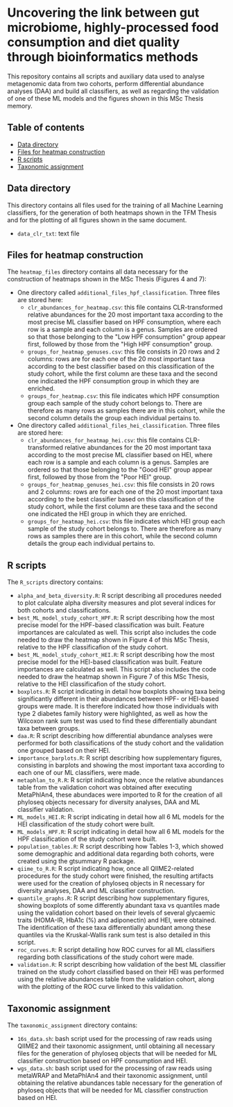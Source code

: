 # Uncovering the link between gut microbiome, highly-processed food consumption and diet quality through bioinformatics methods

This repository contains all scripts and auxiliary data used to analyse metagenomic data from two cohorts, perform differential abundance analyses (DAA) and build all classifiers, as well as regarding the validation of one of these ML models and the figures shown in this MSc Thesis memory.

## Table of contents
* [Data directory](#data-directory)
* [Files for heatmap construction](#files-for-heatmap-construction)
* [R scripts](#r-scripts)
* [Taxonomic assignment](#taxonomic-assignment)

## Data directory

This directory contains all files used for the training of all Machine Learning classifiers, for the generation of both heatmaps shown in the TFM Thesis and for the plotting of all figures shown in the same document.

- `data_clr_txt`: text file

## Files for heatmap construction

The `heatmap_files` directory contains all data necessary for the construction of heatmaps shown in the MSc Thesis (Figures 4 and 7):
- One directory called `additional_files_hpf_classification`. Three files are stored here:
    - `clr_abundances_for_heatmap.csv`: this file contains CLR-transformed relative abundances for the 20 most important taxa according to the most precise ML classifier based on HPF consumption, where each row is a sample and each column is a genus. Samples are ordered so that those belonging to the "Low HPF consumption" group appear first, followed by those from the "High HPF consumption" group.
    - `groups_for_heatmap_genuses.csv`: this file consists in 20 rows and 2 columns: rows are for each one of the 20 most important taxa according to the best classifier based on this classification of the study cohort, while the first column are these taxa and the second one indicated the HPF consumption group in which they are enriched.
    - `groups_for_heatmap.csv`: this file indicates which HPF consumption group each sample of the study cohort belongs to. There are therefore as many rows as samples there are in this cohort, while the second column details the group each individual pertains to.
- One directory called `additional_files_hei_classification`. Three files are stored here:
    - `clr_abundances_for_heatmap_hei.csv`: this file contains CLR-transformed relative abundances for the 20 most important taxa according to the most precise ML classifier based on HEI, where each row is a sample and each column is a genus. Samples are ordered so that those belonging to the "Good HEI" group appear first, followed by those from the "Poor HEI" group.
    - `groups_for_heatmap_genuses_hei.csv`: this file consists in 20 rows and 2 columns: rows are for each one of the 20 most important taxa according to the best classifier based on this classification of the study cohort, while the first column are these taxa and the second one indicated the HEI group in which they are enriched.
    - `groups_for_heatmap_hei.csv`: this file indicates which HEI group each sample of the study cohort belongs to. There are therefore as many rows as samples there are in this cohort, while the second column details the group each individual pertains to.

## R scripts

The `R_scripts` directory contains:
- `alpha_and_beta_diversity.R`: R script describing all procedures needed to plot calculate alpha diversity measures and plot several indices for both cohorts and classifications.
- `best_ML_model_study_cohort_HPF.R`: R script describing how the most precise model for the HPF-based classification was built. Feature importances are calculated as well. This script also includes the code needed to draw the heatmap shown in Figure 4 of this MSc Thesis, relative to the HPF classificafion of the study cohort.
- `best_ML_model_study_cohort_HEI.R`: R script describing how the most precise model for the HEI-based classification was built. Feature importances are calculated as well. This script also includes the code needed to draw the heatmap shown in Figure 7 of this MSc Thesis, relative to the HEI classificafion of the study cohort.
- `boxplots.R`: R script indicating in detail how boxplots showing taxa being significantly different in their abundances between HPF- or HEI-based groups were made. It is therefore indicated how those individuals with type 2 diabetes family history were highlighted, as well as how the Wilcoxon rank sum test was used to find these differentially abundant taxa between groups.
- `daa.R`: R script describing how differential abundance analyses were performed for both classifications of the study cohort and the validation one grouped based on their HEI. 
- `importance_barplots.R`: R script describing how supplementary figures, consisting in barplots and showing the most important taxa according to each one of our ML classifiers, were made.
- `metaphlan_to_R.R`: R script indicating how, once the relative abundances table from the validation cohort was obtained after executing MetaPhlAn4, these abundaces were imported to R for the creation of all phyloseq objects necessary for diversity analyses, DAA and ML classifier validation.
- `ML_models_HEI.R`: R script indicating in detail how all 6 ML models for the HEI classification of the study cohort were built.
- `ML_models_HPF.R`: R script indicating in detail how all 6 ML models for the HPF classification of the study cohort were built.
- `population_tables.R`: R script describing how Tables 1-3, which showed some demographic and additional data regarding both cohorts, were created using the gtsummary R package.
- `qiime_to_R.R`: R script indicating how, once all QIIME2-related procedures for the study cohort were finished, the resulting artifacts were used for the creation of phyloseq objects in R necessary for diversity analyses, DAA and ML classifier construction.
- `quantile_graphs.R`: R script describing how supplementary figures, showing boxplots of some differently abundant taxa vs quantiles made using the validation cohort based on their levels of several glycaemic traits (HOMA-IR, HbA1c (%) and adiponectin) and HEI, were obtained. The identification of these taxa differentially abundant among these quantiles via the Kruskal-Wallis rank sum test is also detailed in this script.
- `roc_curves.R`: R script detailing how ROC curves for all ML classifiers regarding both classifications of the study cohort were made.
- `validation.R`: R script describing how validation of the best ML classifier trained on the study cohort classified based on their HEI was performed using the relative abundances table from the validation cohort, along with the plotting of the ROC curve linked to this validation.

## Taxonomic assignment

The `taxonomic_assignment` directory contains:
- `16s_data.sh`: bash script used for the processing of raw reads using QIIME2 and their taxonomic assignment, until obtaining all necessary files for the generation of phyloseq objects that will be needed for ML classifier construction based on HPF consumption and HEI.
- `wgs_data.sh`: bash script used for the processing of raw reads using metaWRAP and MetaPhlAn4 and their taxonomic assignment, until obtaining the relative abundances table necessary for the generation of phyloseq objects that will be needed for ML classifier construction based on HEI.

